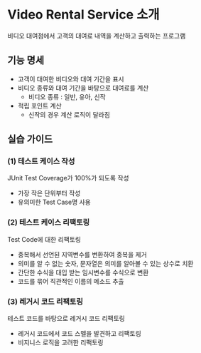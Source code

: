 # Video Rental Service 소개
비디오 대여점에서 고객의 대여료 내역을 계산하고 출력하는 프로그램

## 기능 명세
* 고객이 대여한 비디오와 대여 기간을 표시
* 비디오 종류와 대여 기간을 바탕으로 대여료를 계산
    * 비디오 종류 : 일반, 유아, 신작
* 적립 포인트 계산
    * 신작의 경우 계산 로직이 달라짐

## 실습 가이드
### (1) 테스트 케이스 작성
JUnit Test Coverage가 100%가 되도록 작성
* 가장 작은 단위부터 작성
* 유의미한 Test Case명 사용

### (2) 테스트 케이스 리팩토링
Test Code에 대한 리팩토링
* 중복해서 선언된 지역변수를 변환하여 중복을 제거
* 의미를 알 수 없는 숫자, 문자열은 의미를 알아볼 수 있는 상수로 치환
* 간단한 수식을 대입 받는 임시변수를 수식으로 변환
* 코드를 묶어 직관적인 이름의 메소드 추출

### (3) 레거시 코드 리팩토링
테스트 코드를 바탕으로 레거시 코드 리팩토링
* 레거시 코드에서 코드 스멜을 발견하고 리팩토링
* 비지니스 로직을 고려한 리팩토링